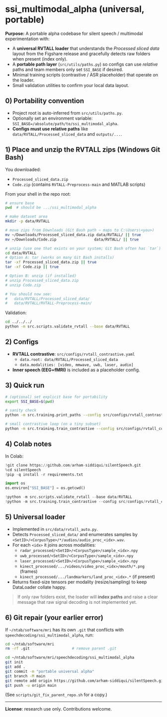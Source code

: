 # ssi_multimodal_alpha (universal, portable)

**Purpose:** A portable alpha codebase for silent speech / multimodal experimentation with:
- A **universal RVTALL loader** that understands the *Processed sliced data* layout from the Figshare release and
  gracefully detects raw folders when present (index only).
- A **portable path layer** (`src/utils/paths.py`) so configs can use *relative* paths and team members only set `SSI_BASE` if desired.
- Minimal training scripts (contrastive / ASR placeholder) that operate on the loader.
- Small validation utilities to confirm your local data layout.

## 0) Portability convention
- Project root is auto-inferred from `src/utils/paths.py`.
- Optionally set an environment variable: `SSI_BASE=/absolute/path/to/ssi_multimodal_alpha`.
- **Configs must use relative paths** like `data/RVTALL/Processed_sliced_data` and `outputs/...`.

## 1) Place and unzip the RVTALL zips (Windows Git Bash)
You downloaded:
- `Processed_sliced_data.zip`
- `Code.zip` (contains `RVTALL-Preprocess-main` and MATLAB scripts)

From your shell in the repo root:
```bash
# ensure base
pwd  # should be .../ssi_multimodal_alpha

# make dataset area
mkdir -p data/RVTALL

# move zips from Downloads (Git Bash path ~ maps to C:\Users\<you>)
mv ~/Downloads/Processed_sliced_data.zip data/RVTALL/ || true
mv ~/Downloads/Code.zip                 data/RVTALL/ || true

# unzip (use one that exists on your system; Git Bash often has `tar`)
cd data/RVTALL
# Option A: tar (works on many Git Bash installs)
tar -xf Processed_sliced_data.zip || true
tar -xf Code.zip || true

# Option B: unzip (if installed)
# unzip Processed_sliced_data.zip
# unzip Code.zip

# You should now see:
#   data/RVTALL/Processed_sliced_data/
#   data/RVTALL/RVTALL-Preprocess-main/
```

Validation:
```bash
cd ../../../
python -m src.scripts.validate_rvtall --base data/RVTALL
```

## 2) Configs
- **RVTALL contrastive**: `src/configs/rvtall_contrastive.yaml`
  - `data.root: data/RVTALL/Processed_sliced_data`
  - `data.modalities: [video, mmwave, uwb, laser, audio]`
- **Inner speech (EEG+fMRI)** is included as a placeholder config.

## 3) Quick run
```bash
# (optional) set explicit base for portability
export SSI_BASE=$(pwd)

# sanity check
python -m src.training.print_paths --config src/configs/rvtall_contrastive.yaml

# small contrastive loop (on a tiny subset)
python -m src.training.train_contrastive --config src/configs/rvtall_contrastive.yaml
```

## 4) Colab notes
In Colab:
```python
!git clone https://github.com/arham-siddiqui/silentSpeech.git
%cd silentSpeech
!pip -q install -r requirements.txt

import os
os.environ["SSI_BASE"] = os.getcwd()

!python -m src.scripts.validate_rvtall --base data/RVTALL
!python -m src.training.train_contrastive --config src/configs/rvtall_contrastive.yaml
```

## 5) Universal loader
- Implemented in `src/data/rvtall_auto.py`.
- Detects `Processed_sliced_data/` and enumerates samples by `<SetID>/<CorpusType>/*/audios/audio_proc_<idx>.wav`.
- For each `<idx>` it joins across modalities:
  - `radar_processed/<SetID>/<CorpusType>/sample_<idx>.npy`
  - `uwb_processed/<SetID>/<CorpusType>/sample_<idx>.npy`
  - `laser_processed/<SetID>/<CorpusType>/sample_<idx>.npy`
  - `kinect_processed/.../videos/video_proc_<idx>/mouth/*.png` (frames)
  - `kinect_processed/.../landmarkers/land_proc_<idx>.*` (if present)
- Returns fixed-size tensors per modality (resize/sampling) to keep DataLoader collate happy.

> If only raw folders exist, the loader will **index paths** and raise a clear message that raw signal decoding is not implemented yet.

## 6) Git repair (your earlier error)
If `~/ntab/software/mri` has its own `.git` that conflicts with `speechdecoding/ssi_multimodal_alpha`, run:
```bash
cd ~/ntab/software/mri
rm -rf .git                   # remove parent .git

cd ~/ntab/software/mri/speechdecoding/ssi_multimodal_alpha
git init
git add .
git commit -m "portable universal alpha"
git branch -M main
git remote add origin https://github.com/arham-siddiqui/silentSpeech.git
git push -u origin main
```
(See `scripts/git_fix_parent_repo.sh` for a copy.)

---

**License**: research use only.  Contributions welcome.
